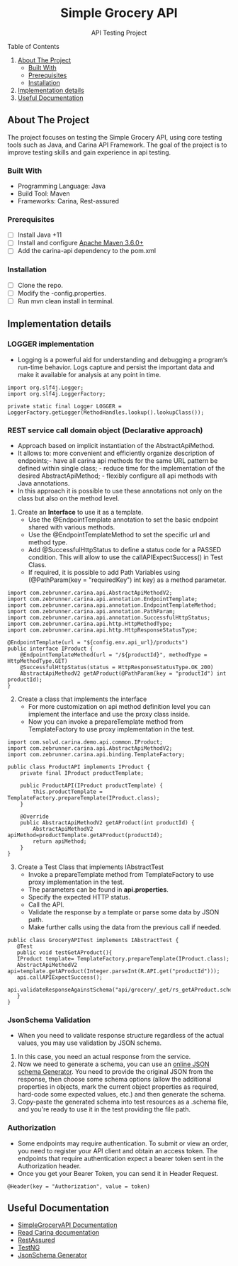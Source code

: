 <!-- PROJECT LOGO -->
<div align="center">
  <h1 align="center">Simple Grocery API</h1>
  <p align="center">API Testing Project</p>
</div>

<!-- TABLE OF CONTENTS -->
  <summary>Table of Contents</summary>
  <ol>
    <li>
      <a href="#about-the-project">About The Project</a>
      <ul>
        <li><a href="#built-with">Built With</a></li>
        <li><a href="#prerequisites">Prerequisites</a></li>
        <li><a href="#installation">Installation</a></li>
      </ul>
    </li>
   <li><a href="#implementation">Implementation details</a></li>
   <li><a href="#useful documentation">Useful Documentation</a></li>
  </ol>

<!-- ABOUT THE PROJECT -->
## About The Project

The project focuses on testing the Simple Grocery API, using core testing tools such as Java, and Carina API Framework. The goal of the project is to improve testing skills and gain experience in api testing.

### Built With

* Programming Language: Java
* Build Tool: Maven
* Frameworks: Carina, Rest-assured

### Prerequisites

- [ ] Install Java +11
- [ ] Install and configure [Apache Maven 3.6.0+](http://maven.apache.org/)
- [ ] Add the carina-api dependency to the pom.xml

### Installation

- [ ] Clone the repo.
- [ ] Modify the -config.properties.
- [ ] Run mvn clean install in terminal.

<!-- IMPLEMENTATION DETAILS -->
## Implementation details

### LOGGER implementation
- Logging is a powerful aid for understanding and debugging a program’s run-time behavior. Logs capture and persist the important data and make it available for analysis at any point in time.
```
import org.slf4j.Logger;
import org.slf4j.LoggerFactory;

private static final Logger LOGGER = LoggerFactory.getLogger(MethodHandles.lookup().lookupClass());
```
### REST service call domain object (Declarative approach)
- Approach based on implicit instantiation of the AbstractApiMethod. 
- It allows to: more convenient and efficiently organize description of endpoints;- have all carina api methods for the same URL pattern be defined within single class; - reduce time for the implementation of the desired AbstractApiMethod; - flexibly configure all api methods with Java annotations.
- In this approach it is possible to use these annotations not only on the class but also on the method level.
1. Create an **Interface** to use it as a template. 
   - Use the @EndpointTemplate annotation to set the basic endpoint shared with various methods.
   - Use the @EndpointTemplateMethod to set the specific url and method type.
   - Add @SuccessfulHttpStatus to define a status code for a PASSED condition. This will allow to use the callAPIExpectSuccess() in Test Class.
   - If required, it is possible to add Path Variables using (@PathParam(key = "requiredKey") int key) as a method parameter.
```
import com.zebrunner.carina.api.AbstractApiMethodV2;
import com.zebrunner.carina.api.annotation.EndpointTemplate;
import com.zebrunner.carina.api.annotation.EndpointTemplateMethod;
import com.zebrunner.carina.api.annotation.PathParam;
import com.zebrunner.carina.api.annotation.SuccessfulHttpStatus;
import com.zebrunner.carina.api.http.HttpMethodType;
import com.zebrunner.carina.api.http.HttpResponseStatusType;

@EndpointTemplate(url = "${config.env.api_url}/products")
public interface IProduct {
    @EndpointTemplateMethod(url = "/${productId}", methodType = HttpMethodType.GET)
    @SuccessfulHttpStatus(status = HttpResponseStatusType.OK_200)
    AbstractApiMethodV2 getAProduct(@PathParam(key = "productId") int productId);
}
```
2. Create a class that implements the interface
   - For more customization on api method definition level you can implement the interface and use the proxy class inside.
   - Now you can invoke a prepareTemplate method from TemplateFactory to use proxy implementation in the test.
```
import com.solvd.carina.demo.api.common.IProduct;
import com.zebrunner.carina.api.AbstractApiMethodV2;
import com.zebrunner.carina.api.binding.TemplateFactory;

public class ProductAPI implements IProduct {
    private final IProduct productTemplate;

    public ProductAPI(IProduct productTemplate) {
        this.productTemplate = TemplateFactory.prepareTemplate(IProduct.class);
    }
    
    @Override
    public AbstractApiMethodV2 getAProduct(int productId) {
        AbstractApiMethodV2 apiMethod=productTemplate.getAProduct(productId);
        return apiMethod;
    }
}
```
3. Create a Test Class that implements IAbstractTest
   - Invoke a prepareTemplate method from TemplateFactory to use proxy implementation in the test.
   - The parameters can be found in **api.properties**.
   - Specify the expected HTTP status.
   - Call the API.
   - Validate the response by a template or parse some data by JSON path.
   - Make further calls using the data from the previous call if needed.
```
public class GroceryAPITest implements IAbstractTest {
   @Test
   public void testGetAProduct(){
   IProduct template= TemplateFactory.prepareTemplate(IProduct.class);
   AbstractApiMethodV2 api=template.getAProduct(Integer.parseInt(R.API.get("productId")));
   api.callAPIExpectSuccess();
   api.validateResponseAgainstSchema("api/grocery/_get/rs_getAProduct.schema");
   }
}
```
### JsonSchema Validation
- When you need to validate response structure regardless of the actual values, you may use validation by JSON schema.
1. In this case, you need an actual response from the service.
2. Now we need to generate a schema, you can use an <a href="https://www.liquid-technologies.com/online-json-to-schema-converter">online JSON schema Generator</a>. You need to provide the original JSON from the response, then choose some schema options (allow the additional properties in objects, mark the current object properties as required, hard-code some expected values, etc.) and then generate the schema. 
3. Copy-paste the generated schema into test resources as a .schema file, and you're ready to use it in the test providing the file path.

### Authorization
- Some endpoints may require authentication. To submit or view an order, you need to register your API client and obtain an access token. The endpoints that require authentication expect a bearer token sent in the Authorization header.
- Once you get your Bearer Token, you can send it in Header Request.
```
@Header(key = "Authorization", value = token)
```

<!-- USEFUL DOCUMENTATION -->
## Useful Documentation

* [SimpleGroceryAPI Documentation](https://github.com/vdespa/Postman-Complete-Guide-API-Testing/blob/main/simple-grocery-store-api.md)
* [Read Carina documentation](https://zebrunner.github.io/carina/)
* [RestAssured](https://rest-assured.io/)
* [TestNG](https://testng.org/doc/documentation-main.html)
* [JsonSchema Generator](https://www.liquid-technologies.com/online-json-to-schema-converter)